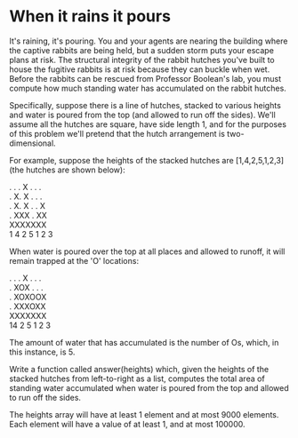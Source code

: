 When it rains it pours
======================

It's raining, it's pouring. You and your agents are nearing the building where the captive rabbits are being held, but a sudden storm puts your escape plans at risk. The structural integrity of the rabbit hutches you've built to house the fugitive rabbits is at risk because they can buckle when wet. Before the rabbits can be rescued from Professor Boolean's lab, you must compute how much standing water has accumulated on the rabbit hutches.

Specifically, suppose there is a line of hutches, stacked to various heights and water is poured from the top (and allowed to run off the sides). We'll assume all the hutches are square, have side length 1, and for the purposes of this problem we'll pretend that the hutch arrangement is two-dimensional.

For example, suppose the heights of the stacked hutches are [1,4,2,5,1,2,3] (the hutches are shown below):  

. . . X . . .   
. X. X . . .  
. X. X . .  X  
. XXX . XX  
XXXXXXX  
1 4 2 5 1 2 3

When water is poured over the top at all places and allowed to runoff, it will remain trapped at the 'O' locations:

.  .  . X  . . .  
. XOX . . .  
. XOXOOX  
. XXXOXX  
 XXXXXXX  
14 2 5 1 2 3

The amount of water that has accumulated is the number of Os, which, in this instance, is 5.

Write a function called answer(heights) which, given the heights of the stacked hutches from left-to-right as a list, computes the total area of standing water accumulated when water is poured from the top and allowed to run off the sides.

The heights array will have at least 1 element and at most 9000 elements. Each element will have a value of at least 1, and at most 100000.
